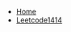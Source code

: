<!-- docs/_sidebar.md -->

* [Home](algorithm/greedy/README.md)
* [Leetcode1414](algorithm/greedy/leetcode1414.md)